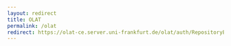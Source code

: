 ```yaml
---
layout: redirect
title: OLAT
permalink: /olat
redirect: https://olat-ce.server.uni-frankfurt.de/olat/auth/RepositoryEntry/19519635468
---
```


